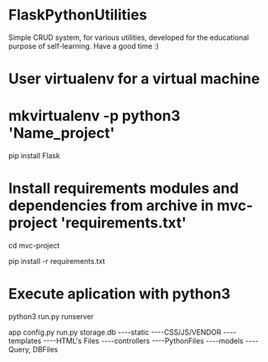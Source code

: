 # FlaskPythonUtilities
Simple CRUD system, for various utilities, developed for the educational purpose of self-learning. Have a good time :)

# User virtualenv for a virtual machine
# mkvirtualenv -p python3 'Name_project'
pip install Flask

# Install requirements modules and dependencies from archive in mvc-project 'requirements.txt'
cd mvc-project

pip install -r requirements.txt 


# Execute aplication with python3
python3 run.py runserver

app
config.py
run.py
storage.db
----static
    ----CSS/JS/VENDOR
----templates
    ----HTML's Files
----controllers
    ----PythonFiles
----models
    ----Query, DBFiles
